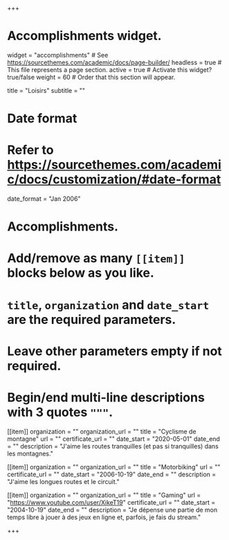 +++
# Accomplishments widget.
widget = "accomplishments"  # See https://sourcethemes.com/academic/docs/page-builder/
headless = true  # This file represents a page section.
active = true  # Activate this widget? true/false
weight = 60  # Order that this section will appear.

title = "Loisirs"
subtitle = ""

# Date format
#   Refer to https://sourcethemes.com/academic/docs/customization/#date-format
date_format = "Jan 2006"

# Accomplishments.
#   Add/remove as many `[[item]]` blocks below as you like.
#   `title`, `organization` and `date_start` are the required parameters.
#   Leave other parameters empty if not required.
#   Begin/end multi-line descriptions with 3 quotes `"""`.

[[item]]
  organization = ""
  organization_url = ""
  title = "Cyclisme de montagne"
  url = ""
  certificate_url = ""
  date_start = "2020-05-01"
  date_end = ""
  description = "J'aime les routes tranquilles (et pas si tranquilles) dans les montagnes."

[[item]]
  organization = ""
  organization_url = ""
  title = "Motorbiking"
  url = ""
  certificate_url = ""
  date_start = "2006-10-19"
  date_end = ""
  description = "J'aime les longues routes et le circuit."
  
[[item]]
  organization = ""
  organization_url = ""
  title = "Gaming"
  url = "https://www.youtube.com/user/XikeT19"
  certificate_url = ""
  date_start = "2004-10-19"
  date_end = ""
  description = "Je dépense une partie de mon temps libre à jouer à des jeux en ligne et, parfois, je fais du stream."

+++
